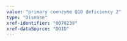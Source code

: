 ```yaml
---
value: "primary coenzyme Q10 deficiency 2"
type: "Disease"
xref-identifier: "0070239"
xref-dataSource: "DOID"
---
```

